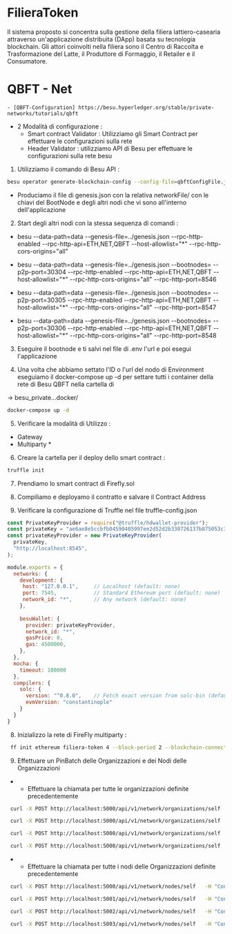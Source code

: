 # FilieraToken
Il sistema proposto si concentra sulla gestione della filiera lattiero-casearia attraverso un'applicazione distribuita (DApp) basata su tecnologia blockchain. Gli attori coinvolti nella filiera sono il Centro di Raccolta e Trasformazione del Latte, il Produttore di Formaggio, il Retailer e il Consumatore.


# QBFT - Net 

    - [QBFT-Configuration] https://besu.hyperledger.org/stable/private-networks/tutorials/qbft

- 2 Modalità di configurazione : 
    - Smart contract Validator : Utilizziamo gli Smart Contract per effettuare le configurazioni sulla rete 
    - Header Validator : utilizziamo API di Besu per effettuare le configurazioni sulla rete besu 

1. Utilizziamo il comando di Besu API : 

```sh
besu operator generate-blockchain-config --config-file=qbftConfigFile.json --to=networkFiles --private-key-file-name=key
```
- Produciamo il file di genesis.json con la relativa networkFile/ con le chiavi del BootNode e degli altri nodi che vi sono all'interno dell'applicazione 

2. Start degli altri nodi con la stessa sequenza di comandi : 
- besu --data-path=data --genesis-file=../genesis.json --rpc-http-enabled --rpc-http-api=ETH,NET,QBFT --host-allowlist="*" --rpc-http-cors-origins="all"


- besu --data-path=data --genesis-file=../genesis.json --bootnodes=<Node-1 Enode URL> --p2p-port=30304 --rpc-http-enabled --rpc-http-api=ETH,NET,QBFT --host-allowlist="*" --rpc-http-cors-origins="all" --rpc-http-port=8546


- besu --data-path=data --genesis-file=../genesis.json --bootnodes=<Node-1 Enode URL> --p2p-port=30305 --rpc-http-enabled --rpc-http-api=ETH,NET,QBFT --host-allowlist="*" --rpc-http-cors-origins="all" --rpc-http-port=8547



- besu --data-path=data --genesis-file=../genesis.json --bootnodes=<Node-1 Enode URL> --p2p-port=30306 --rpc-http-enabled --rpc-http-api=ETH,NET,QBFT --host-allowlist="*" --rpc-http-cors-origins="all" --rpc-http-port=8548 

3. Eseguire il bootnode e ti salvi nel file di .env l'url e poi esegui l'applicazione 

4. Una volta che abbiamo settato l'ID o l'url del nodo di Environment eseguiamo il docker-compose up -d per settare tutti i container della rete di Besu QBFT nella cartella di 

-> besu_private...docker/

```sh
docker-compose up -d 
```

5. Verificare la modalità di Utilizzo : 
 - Gateway 
 - Multiparty * 


6. Creare la cartella per il deploy dello smart contract : 
```sh
truffle init 
```

7. Prendiamo lo smart contract di Firefly.sol 

6. Compiliamo e deployamo il contratto e salvare il Contract Address 

7. Verificare la configurazione di Truffle nel file truffle-config.json 

```js
const PrivateKeyProvider = require("@truffle/hdwallet-provider");
const privateKey = "ae6ae8e5ccbfb04590405997ee2d52d2b330726137b875053c36d94e974d162f";
const privateKeyProvider = new PrivateKeyProvider(
  privateKey,
  "http://localhost:8545",
);

module.exports = {
  networks: {
    development: {
     host: "127.0.0.1",     // Localhost (default: none)
     port: 7545,            // Standard Ethereum port (default: none)
     network_id: "*",       // Any network (default: none)
    },
    
    besuWallet: {
      provider: privateKeyProvider,
      network_id: "*",
      gasPrice: 0,
      gas: 4500000,
    },
  },
  mocha: {
    timeout: 100000
  },
  compilers: {
    solc: {
      version: "^0.8.0",    // Fetch exact version from solc-bin (default: truffle's version)
      evmVersion: "constantinople"
    }
  }
}

```



8. Inizializzo la rete di FireFly multiparty : 

```sh
 ff init ethereum filiera-token 4 --block-period 2 --blockchain-connector "evmconnect" --blockchain-node "remote-rpc" --chain-id 1337 --contract-address "0xb9A219631Aed55eBC3D998f17C3840B7eC39C0cc" --remote-node-url "http://host.docker.internal:8545" --org-name MilkHub_Org --node-name MilkHub_Node --org-name CheeseProducer_Org --node-name CheeseProducer_Name --org-name Retailer_Org --node-name Retailer_Node --org-name Consumer_Org --node-name Consumer_Node
```


9. Effettuare un PinBatch delle Organizzazioni e dei Nodi delle Organizzazioni 

- * Effettuare la chiamata per tutte le organizzazioni definite precedentemente 

```sh
 curl -X POST http://localhost:5000/api/v1/network/organizations/self   -H "Content-Type: application/json" -d '{"name":"MilkHub_Org","key":"019382"}'
```
```sh
 curl -X POST http://localhost:5000/api/v1/network/organizations/self   -H "Content-Type: application/json" -d '{"name":"CheeseProducer_Org","key":"019382"}'
```
```sh
 curl -X POST http://localhost:5000/api/v1/network/organizations/self   -H "Content-Type: application/json" -d '{"name":"Retailer_Org","key":"019382"}'
```
```sh
 curl -X POST http://localhost:5000/api/v1/network/organizations/self   -H "Content-Type: application/json" -d '{"name":"Consumer_Org","key":"019382"}'
```

- * Effettuare la chiamata per tutte i nodi delle Organizzazioni  definite precedentemente 


```sh
 curl -X POST http://localhost:5000/api/v1/network/nodes/self   -H "Content-Type: application/json" -d '{"name":"MilkHub_Node"}'
```
```sh
 curl -X POST http://localhost:5001/api/v1/network/nodes/self   -H "Content-Type: application/json" -d '{"name":"CheeseProducer_Node","key":"019382"}'
```
```sh
 curl -X POST http://localhost:5002/api/v1/network/nodes/self   -H "Content-Type: application/json" -d '{"name":"Retailer_Node","key":"019382"}'
```
```sh
 curl -X POST http://localhost:5003/api/v1/network/nodes/self   -H "Content-Type: application/json" -d '{"name":"Consumer_Node","key":"019382"}'
```


